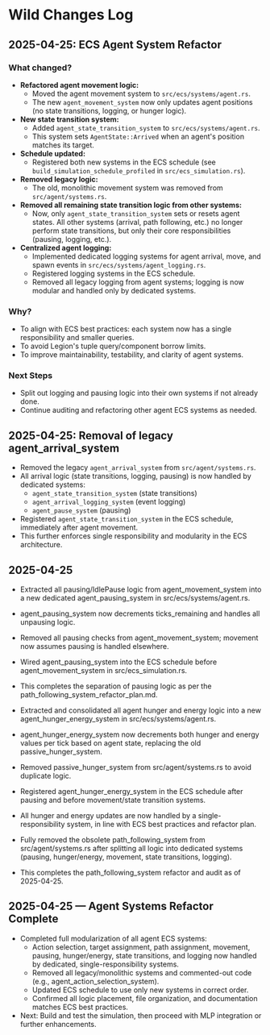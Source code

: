 # Wild Changes Log

## 2025-04-25: ECS Agent System Refactor

### What changed?
- **Refactored agent movement logic:**
  - Moved the agent movement system to `src/ecs/systems/agent.rs`.
  - The new `agent_movement_system` now only updates agent positions (no state transitions, logging, or hunger logic).
- **New state transition system:**
  - Added `agent_state_transition_system` to `src/ecs/systems/agent.rs`.
  - This system sets `AgentState::Arrived` when an agent's position matches its target.
- **Schedule updated:**
  - Registered both new systems in the ECS schedule (see `build_simulation_schedule_profiled` in `src/ecs_simulation.rs`).
- **Removed legacy logic:**
  - The old, monolithic movement system was removed from `src/agent/systems.rs`.
- **Removed all remaining state transition logic from other systems:**
  - Now, only `agent_state_transition_system` sets or resets agent states. All other systems (arrival, path following, etc.) no longer perform state transitions, but only their core responsibilities (pausing, logging, etc.).
- **Centralized agent logging:**
  - Implemented dedicated logging systems for agent arrival, move, and spawn events in `src/ecs/systems/agent_logging.rs`.
  - Registered logging systems in the ECS schedule.
  - Removed all legacy logging from agent systems; logging is now modular and handled only by dedicated systems.

### Why?
- To align with ECS best practices: each system now has a single responsibility and smaller queries.
- To avoid Legion's tuple query/component borrow limits.
- To improve maintainability, testability, and clarity of agent systems.

### Next Steps
- Split out logging and pausing logic into their own systems if not already done.
- Continue auditing and refactoring other agent ECS systems as needed.

## 2025-04-25: Removal of legacy agent_arrival_system

- Removed the legacy `agent_arrival_system` from `src/agent/systems.rs`.
- All arrival logic (state transitions, logging, pausing) is now handled by dedicated systems:
    - `agent_state_transition_system` (state transitions)
    - `agent_arrival_logging_system` (event logging)
    - `agent_pause_system` (pausing)
- Registered `agent_state_transition_system` in the ECS schedule, immediately after agent movement.
- This further enforces single responsibility and modularity in the ECS architecture.

## 2025-04-25
- Extracted all pausing/IdlePause logic from agent_movement_system into a new dedicated agent_pausing_system in src/ecs/systems/agent.rs.
- agent_pausing_system now decrements ticks_remaining and handles all unpausing logic.
- Removed all pausing checks from agent_movement_system; movement now assumes pausing is handled elsewhere.
- Wired agent_pausing_system into the ECS schedule before agent_movement_system in src/ecs_simulation.rs.
- This completes the separation of pausing logic as per the path_following_system_refactor_plan.md.

- Extracted and consolidated all agent hunger and energy logic into a new agent_hunger_energy_system in src/ecs/systems/agent.rs.
- agent_hunger_energy_system now decrements both hunger and energy values per tick based on agent state, replacing the old passive_hunger_system.
- Removed passive_hunger_system from src/agent/systems.rs to avoid duplicate logic.
- Registered agent_hunger_energy_system in the ECS schedule after pausing and before movement/state transition systems.
- All hunger and energy updates are now handled by a single-responsibility system, in line with ECS best practices and refactor plan.

- Fully removed the obsolete path_following_system from src/agent/systems.rs after splitting all logic into dedicated systems (pausing, hunger/energy, movement, state transitions, logging).
- This completes the path_following_system refactor and audit as of 2025-04-25.

## 2025-04-25 — Agent Systems Refactor Complete
- Completed full modularization of all agent ECS systems:
    - Action selection, target assignment, path assignment, movement, pausing, hunger/energy, state transitions, and logging now handled by dedicated, single-responsibility systems.
    - Removed all legacy/monolithic systems and commented-out code (e.g., agent_action_selection_system).
    - Updated ECS schedule to use only new systems in correct order.
    - Confirmed all logic placement, file organization, and documentation matches ECS best practices.
- Next: Build and test the simulation, then proceed with MLP integration or further enhancements.
